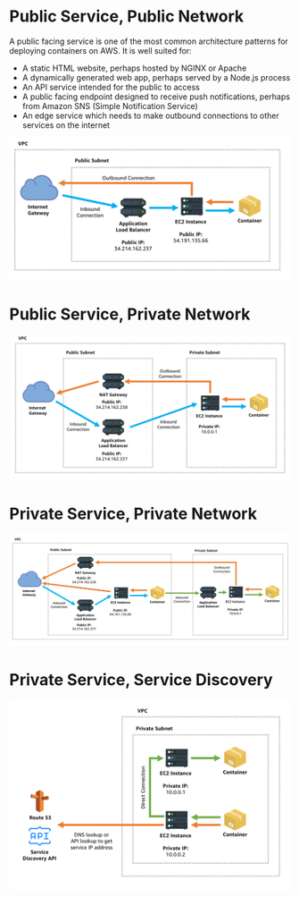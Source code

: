 
# Public Service, Public Network

A public facing service is one of the most common architecture patterns for deploying containers on AWS. It is well suited for:

-   A static HTML website, perhaps hosted by NGINX or Apache
-   A dynamically generated web app, perhaps served by a Node.js process
-   An API service intended for the public to access
-   A public facing endpoint designed to receive push notifications, perhaps from Amazon SNS (Simple Notification Service)
-   An edge service which needs to make outbound connections to other services on the internet

![](public-subnet-public-lb.png)



# Public Service, Private Network

![](private-subnet-public-lb.png)



# Private Service, Private Network

![](private-subnet-private-lb.png)



# Private Service, Service Discovery

![](private-subnet-private-service-discovery.png)
